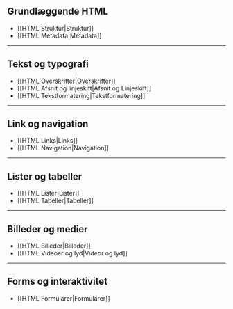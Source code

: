 ## Grundlæggende HTML
- [[HTML Struktur|Struktur]]
- [[HTML Metadata|Metadata]]

---

## Tekst og typografi
- [[HTML Overskrifter|Overskrifter]]
- [[HTML Afsnit og linjeskift|Afsnit og Linjeskift]]
- [[HTML Tekstformatering|Tekstformatering]]

---

## Link og navigation
- [[HTML Links|Links]]
- [[HTML Navigation|Navigation]]

---

## Lister og tabeller
- [[HTML Lister|Lister]]
- [[HTML Tabeller|Tabeller]]

---

## Billeder og medier
- [[HTML Billeder|Billeder]]
- [[HTML Videoer og lyd|Videor og lyd]]

---

## Forms og interaktivitet
- [[HTML Formularer|Formularer]]